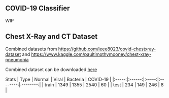 ## COVID-19 Classifier
WIP

## Chest X-Ray and CT Dataset
Combined datasets from https://github.com/ieee8023/covid-chestxray-dataset and https://www.kaggle.com/paultimothymooney/chest-xray-pneumonia

Combined dataset can be downloaded [here](https://drive.google.com/file/d/1-T26bHP7MCwB8vWeKufjGmPKl8pesM1J/view?usp=sharing)

Stats
|  Type | Normal | Viral | Bacteria | COVID-19 |
|:-----:|:------:|:-----:|:--------:|:--------:|
| train |  1349  |  1355 |   2540   |    60    |
|  test |   234  |  149  |    246   |     8    |
